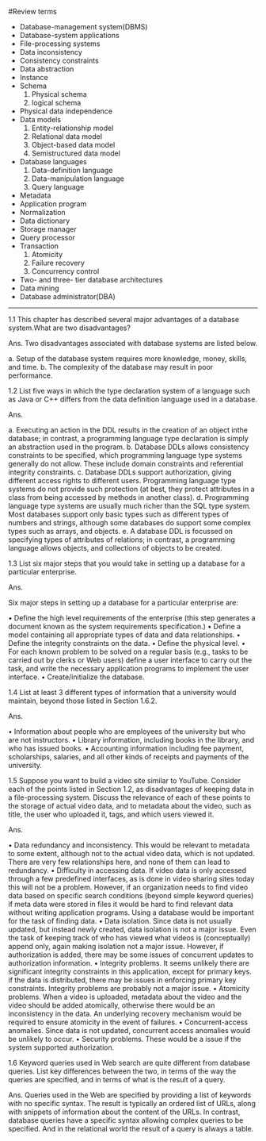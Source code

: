#Review terms

- Database-management system(DBMS)
- Database-system applications
- File-processing systems
- Data inconsistency
- Consistency constraints
- Data abstraction
- Instance
- Schema
    1. Physical schema
    2. logical schema
- Physical data independence
- Data models
    1. Entity-relationship model
    2. Relational data model
    3. Object-based data model
    4. Semistructured data model
- Database languages
    1. Data-definition language
    2. Data-manipulation language
    3. Query language
- Metadata
- Application program
- Normalization
- Data dictionary
- Storage manager
- Query processor
- Transaction
    1. Atomicity
    2. Failure recovery
    3. Concurrency control
- Two- and three- tier database architectures
- Data mining
- Database administrator(DBA)


---


1.1 This chapter has described several major advantages of a database system.What are two disadvantages?

Ans.
Two disadvantages associated with database systems are listed below.
    
a. Setup of the database system requires more knowledge, money, skills, and time.
b. The complexity of the database may result in poor performance.



1.2 List five ways in which the type declaration system of a language such as
Java or C++ differs from the data definition language used in a database.

Ans.
    
a. Executing an action in the DDL results in the creation of an object inthe database; in contrast, a programming language type declaration is simply an abstraction used in the program.
b. Database DDLs allows consistency constraints to be specified, which programming language type systems generally do not allow. These include domain constraints and referential integrity constraints.
c. Database DDLs support authorization, giving different access rights to different users. Programming language type systems do not provide such protection (at best, they protect attributes in a class from being accessed by methods in another class).
d. Programming language type systems are usually much richer than the SQL type system. Most databases support only basic types such as different types of numbers and strings, although some databases do support some complex types such as arrays, and objects.
e. A database DDL is focussed on specifying types of attributes of relations; in contrast, a programming language allows objects, and collections of objects to be created.


1.3 List six major steps that you would take in setting up a database for a particular enterprise.

Ans.

Six major steps in setting up a database for a particular enterprise are:

• Define the high level requirements of the enterprise (this step generates a document known as the system requirements specification.)
• Define a model containing all appropriate types of data and data relationships.
• Define the integrity constraints on the data.
• Define the physical level.
• For each known problem to be solved on a regular basis (e.g., tasks to be carried out by clerks or Web users) define a user interface to carry out the task, and write the necessary application programs to implement the user interface.
• Create/initialize the database.



1.4 List at least 3 different types of information that a university would maintain, beyond those listed in Section 1.6.2.

Ans.
    
• Information about people who are employees of the university but who are not instructors.
• Library information, including books in the library, and who has issued books.
• Accounting information including fee payment, scholarships, salaries, and all other kinds of receipts and payments of the university.
    
    
1.5 Suppose you want to build a video site similar to YouTube. Consider each of the points listed in Section 1.2, as disadvantages of keeping data in a file-processing system. Discuss the relevance of each of these points to the storage of actual video data, and to metadata about the video, such as title, the user who uploaded it, tags, and which users viewed it.

Ans.
    
• Data redundancy and inconsistency. This would be relevant to metadata to some extent, although not to the actual video data, which is not updated. There are very few relationships here, and none of them can lead to redundancy.
• Difficulty in accessing data. If video data is only accessed through a few predefined interfaces, as is done in video sharing sites today this will not be a problem. However, if an organization needs to find video data based on specific search conditions (beyond simple keyword queries) if meta data were stored in files it would be hard to find relevant data without writing application programs. Using a database would be important for the task of finding data.
• Data isolation. Since data is not usually updated, but instead newly created, data isolation is not a major issue. Even the task of keeping track of who has viewed what videos is (conceptually) append only, again making isolation not a major issue. However, if authorization is added, there may be some issues of concurrent updates to authorization information.
• Integrity problems. It seems unlikely there are significant integrity constraints in this application, except for primary keys. if the data is distributed, there may be issues in enforcing primary key constraints. Integrity problems are probably not a major issue.
• Atomicity problems. When a video is uploaded, metadata about the video and the video should be added atomically, otherwise there would be an inconsistency in the data. An underlying recovery mechanism would be required to ensure atomicity in the event of failures.
• Concurrent-access anomalies. Since data is not updated, concurrent access anomalies would be unlikely to occur.
• Security problems. These would be a issue if the system supported authorization.


1.6 Keyword queries used in Web search are quite different from database queries. List key differences between the two, in terms of the way the queries are specified, and in terms of what is the result of a query.

Ans.
Queries used in the Web are specified by providing a list of keywords with no specific syntax. The result is typically an ordered list of URLs, along with snippets of information about the content of the URLs. In contrast, database queries have a specific syntax allowing complex queries to be specified. And in the relational world the result of a query is always a table.